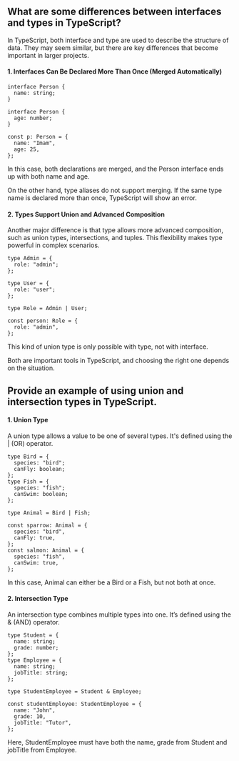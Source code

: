 ## What are some differences between interfaces and types in TypeScript?

In TypeScript, both interface and type are used to describe the structure of data. They may seem similar, but there are key differences that become important in larger projects.

#### 1. Interfaces Can Be Declared More Than Once (Merged Automatically)

```
interface Person {
  name: string;
}

interface Person {
  age: number;
}

const p: Person = {
  name: "Imam",
  age: 25,
};
```

In this case, both declarations are merged, and the Person interface ends up with both name and age.

On the other hand, type aliases do not support merging. If the same type name is declared more than once, TypeScript will show an error.

#### 2. Types Support Union and Advanced Composition

Another major difference is that type allows more advanced composition, such as union types, intersections, and tuples. This flexibility makes type powerful in complex scenarios.

```
type Admin = {
  role: "admin";
};

type User = {
  role: "user";
};

type Role = Admin | User;

const person: Role = {
  role: "admin",
};
```

This kind of union type is only possible with type, not with interface.

Both are important tools in TypeScript, and choosing the right one depends on the situation.

## Provide an example of using union and intersection types in TypeScript.

#### 1. Union Type

A union type allows a value to be one of several types. It's defined using the | (OR) operator.

```
type Bird = {
  species: "bird";
  canFly: boolean;
};
type Fish = {
  species: "fish";
  canSwim: boolean;
};

type Animal = Bird | Fish;

const sparrow: Animal = {
  species: "bird",
  canFly: true,
};
const salmon: Animal = {
  species: "fish",
  canSwim: true,
};
```

In this case, Animal can either be a Bird or a Fish, but not both at once.

#### 2. Intersection Type

An intersection type combines multiple types into one. It’s defined using the & (AND) operator.

```
type Student = {
  name: string;
  grade: number;
};
type Employee = {
  name: string;
  jobTitle: string;
};

type StudentEmployee = Student & Employee;

const studentEmployee: StudentEmployee = {
  name: "John",
  grade: 10,
  jobTitle: "Tutor",
};
```

Here, StudentEmployee must have both the name, grade from Student and jobTitle from Employee.
